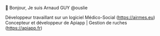 👋 Bonjour, Je suis Arnaud GUY @ouslie

Développeur travaillant sur un logiciel Médico-Social (https://airmes.eu)
Concepteur et développeur de Apiapp | Gestion de ruches (https://apiapp.fr) 



<!---
ouslie/ouslie is a ✨ special ✨ repository because its `README.md` (this file) appears on your GitHub profile.
You can click the Preview link to take a look at your changes.
--->
